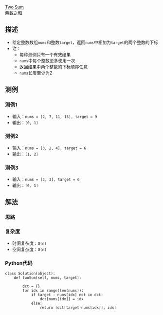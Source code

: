 [Two Sum](https://leetcode.com/problems/two-sum/)  
[两数之和](https://leetcode-cn.com/problems/two-sum/)  

## 描述
* 给定整数数组`nums`和整数`target`，返回`nums`中相加为`target`的两个整数的下标
* 注：
  * 每种测例只有一个有效结果
  * `nums`中每个整数至多使用一次
  * 返回结果中两个整数的下标顺序任意
  * `nums`长度至少为2

## 测例
### 测例1
* 输入：`nums = [2, 7, 11, 15], target = 9`
* 输出：`[0, 1]`
### 测例2
* 输入：`nums = [3, 2, 4], target = 6`
* 输出：`[1, 2]`
### 测例3
* 输入：`nums = [3, 3], target = 6`
* 输出：`[0, 1]`

## 解法
### 思路


### 复杂度
* 时间复杂度：`O(n)`
* 空间复杂度：`O(n)`

### Python代码
```
class Solution(object):
    def twoSum(self, nums, target):
        
        dct = {}
        for idx in range(len(nums)):
            if target - nums[idx] not in dct:
                dct[nums[idx]] = idx
            else:
                return [dct[target-nums[idx]], idx]
```

